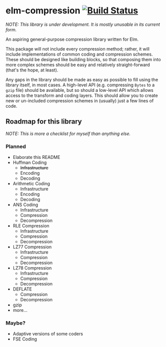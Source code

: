 # elm-compression [![Build Status](https://travis-ci.com/zimmydev/elm-compression.svg?branch=master)](https://travis-ci.com/zimmydev/elm-compression)

*NOTE: This library is under development. It is mostly unusable in its current form.*

An aspiring general-purpose compression library written for Elm.

This package will not include every compression method; rather, it will include implementations of common coding and compression schemes. These should be designed like building blocks, so that composing them into more complex schemes should be easy and relatively straight-forward (that's the hope, at least).

Any gaps in the library should be made as easy as possible to fill using the library itself, in most cases. A high-level API (e.g. compressing `Bytes` to a `gzip` file) should be available, but so should a low-level API which allows access to the transform and coding layers. This should allow you to create new or un-included compression schemes in (usually) just a few lines of code.

## Roadmap for this library

*NOTE: This is more a checklist for myself than anything else.*

### Planned

* Elaborate this README
* Huffman Coding
  * ~~Infrastructure~~
  * Encoding
  * Decoding
* Arithmetic Coding
  * Infrastructure
  * Encoding
  * Decoding
* ANS Coding
  * Infrastructure
  * Compression
  * Decompression
* RLE Compression
  * Infrastructure
  * Compression
  * Decompression
* LZ77 Compression
  * Infrastructure
  * Compression
  * Decompression
* LZ78 Compression
  * Infrastructure
  * Compression
  * Decompression
* DEFLATE
  * Compression
  * Decompression
* gzip
* more…

### Maybe?

* Adaptive versions of some coders
* FSE Coding
